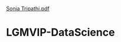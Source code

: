 [Sonia Tripathi.pdf](https://github.com/sonia259/LGMVIP-DataScience/files/8883435/Sonia.Tripathi.pdf)
# LGMVIP-DataScience
